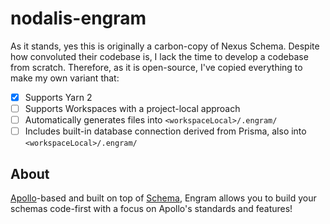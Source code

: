 # nodalis-engram

As it stands, yes this is originally a carbon-copy of Nexus Schema. Despite how convoluted their codebase is, I lack the time to develop a codebase from scratch. Therefore, as it is open-source, I've copied everything to make my own variant that:

- [x] Supports Yarn 2
- [ ] Supports Workspaces with a project-local approach
- [ ] Automatically generates files into `<workspaceLocal>/.engram/`
- [ ] Includes built-in database connection derived from Prisma, also into `<workspaceLocal>/.engram/`

## About

[Apollo](https://www.apollographql.com/)-based and built on top of [Schema](https://nexusjs.org/), Engram allows you to build your schemas code-first with a focus on Apollo's standards and features!
